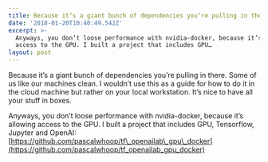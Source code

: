 ```yaml
---
title: Because it’s a giant bunch of dependencies you’re pulling in there.
date: '2018-01-20T10:40:49.542Z'
excerpt: >-
  Anyways, you don’t loose performance with nvidia-docker, because it’s allowing
  access to the GPU. I built a project that includes GPU…
layout: post
---
```

Because it’s a giant bunch of dependencies you’re pulling in there. Some of us like our machines clean. I wouldn’t use this as a guide for how to do it in the cloud machine but rather on your local workstation. It’s nice to have all your stuff in boxes.

Anyways, you don’t loose performance with nvidia-docker, because it’s allowing access to the GPU. I built a project that includes GPU, Tensorflow, Jupyter and OpenAI: [https://github.com/pascalwhoop/tf\_openailab\_gpu\_docker](https://github.com/pascalwhoop/tf_openailab_gpu_docker)
